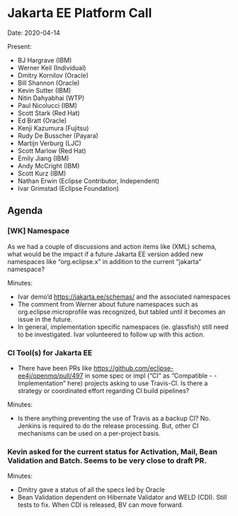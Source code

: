 # Jakarta EE Platform Call

Date: 2020-04-14

Present:

- BJ Hargrave (IBM)
- Werner Keil (Individual)
- Dmitry Kornilov (Oracle)
- Bill Shannon (Oracle)
- Kevin Sutter (IBM)
- Nitin Dahyabhai (WTP)
- Paul Nicolucci (IBM)
- Scott Stark (Red Hat)
- Ed Bratt (Oracle)
- Kenji Kazumura (Fujitsu)
- Rudy De Busscher (Payara)
- Martijn Verburg (LJC)
- Scott Marlow (Red Hat)
- Emily Jiang (IBM)
- Andy McCright (IBM)
- Scott Kurz (IBM)
- Nathan Erwin (Eclipse Contributor, Independent)
- Ivar Grimstad (Eclipse Foundation)

## Agenda

### [WK] Namespace

As we had a couple of discussions and action items like (XML) schema, what would be the impact if a future Jakarta EE version added new namespaces like “org.eclipse.x” in addition to the current “jakarta” namespace?

Minutes:

- Ivar demo’d https://jakarta.ee/schemas/ and the associated namespaces
- The comment from Werner about future namespaces such as org.eclipse.microprofile was recognized, but tabled until it becomes an issue in the future.
- In general, implementation specific namespaces (ie. glassfish) still need to be investigated.  Ivar volunteered to follow up with this action.

### CI Tool(s) for Jakarta EE

- There have been PRs like https://github.com/eclipse-ee4j/openmq/pull/497 in some spec or impl (“CI” as “Compatible - - Implementation” here) projects asking to use Travis-CI. Is there a strategy or coordinated effort regarding CI build pipelines? 

Minutes:

- Is there anything preventing the use of Travis as a backup CI?  No.
Jenkins is required to do the release processing.  But, other CI mechanisms can be used on a per-project basis.  

### Kevin asked for the current status for Activation, Mail, Bean Validation and Batch. Seems to be very close to draft PR.

Minutes:

- Dmitry gave a status of all the specs led by Oracle
- Bean Validation dependent on Hibernate Validator and WELD (CDI). Still tests to fix. When CDI is released, BV can move forward.



